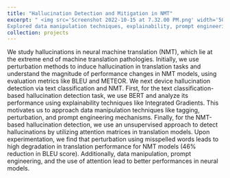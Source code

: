 ```yaml
---
title: "Hallucination Detection and Mitigation in NMT"
excerpt: " <img src='Screenshot 2022-10-15 at 7.32.00 PM.png' width='500' align='left'>
Explored data manipulation techniques, explainability, prompt engineering, and unsupervised approaches (using attention matrices) to detect and mitigate hallucinations.[(Repo Link)](https://github.com/AnganaB/Hallucinations_NMT) "
collection: projects
---
```




We study hallucinations in neural machine translation (NMT), which lie at the extreme end of machine translation pathologies. Initially, we use perturbation methods to induce hallucination in translation tasks and understand the magnitude of performance changes in NMT models, using evaluation metrics like BLEU and METEOR. We next device hallucination detection via text classification and NMT. First, for the text classification-based hallucination detection task, we use BERT and analyze its performance using explainability techniques like Integrated Gradients. This motivates us to approach data manipulation techniques like tagging, perturbation, and prompt engineering mechanisms. Finally, for the NMT-based hallucination detection, we use an unsupervised approach to detect hallucinations by utilizing attention matrices in translation models. Upon experimentation, we find that perturbation using misspelled words leads to high degradation in translation performance for NMT models (46% reduction in BLEU score). Additionally, data manipulation, prompt engineering, and the use of attention lead to better performances in neural models. 

